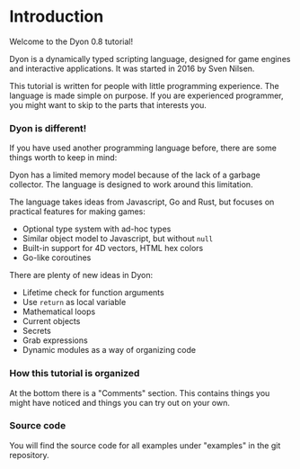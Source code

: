 # Introduction

Welcome to the Dyon 0.8 tutorial!

Dyon is a dynamically typed scripting language,
designed for game engines and interactive applications.
It was started in 2016 by Sven Nilsen.

This tutorial is written for people with little programming experience.
The language is made simple on purpose.
If you are experienced programmer, you might want to skip to the parts that interests you.

### Dyon is different!

If you have used another programming language before,
there are some things worth to keep in mind:

Dyon has a limited memory model because of the lack of a garbage collector.
The language is designed to work around this limitation.

The language takes ideas from Javascript, Go and Rust, but focuses on practical features for making games:

- Optional type system with ad-hoc types
- Similar object model to Javascript, but without `null`
- Built-in support for 4D vectors, HTML hex colors
- Go-like coroutines

There are plenty of new ideas in Dyon:

- Lifetime check for function arguments
- Use `return` as local variable
- Mathematical loops
- Current objects
- Secrets
- Grab expressions
- Dynamic modules as a way of organizing code

### How this tutorial is organized

At the bottom there is a "Comments" section.
This contains things you might have noticed and things you can try out on your own.

### Source code

You will find the source code for all examples under "examples" in the git repository.
